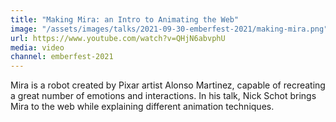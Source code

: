 ```yaml
---
title: "Making Mira: an Intro to Animating the Web"
image: "/assets/images/talks/2021-09-30-emberfest-2021/making-mira.png"
url: https://www.youtube.com/watch?v=QHjN6abvphU
media: video
channel: emberfest-2021
---
```


Mira is a robot created by Pixar artist Alonso Martinez, capable of recreating a
great number of emotions and interactions. In his talk, Nick Schot brings Mira
to the web while explaining different animation techniques.
